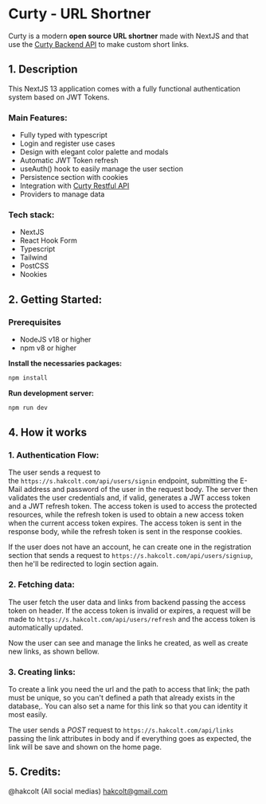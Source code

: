 # Curty - URL Shortner

Curty is a modern **open source URL shortner** made with NextJS and that use the [Curty Backend API](https://github.com/hakcolt/curty-backend) to make custom short links.

## 1. Description

This NextJS 13 application comes with a fully functional authentication system based on JWT Tokens.

### Main Features:

* Fully typed with typescript
* Login and register use cases
* Design with elegant color palette and modals
* Automatic JWT Token refresh
* useAuth() hook to easily manage the user section
* Persistence section with cookies
* Integration with [Curty Restful API](https://github.com/hakcolt/curty-backend)
* Providers to manage data

### Tech stack:

* NextJS
* React Hook Form
* Typescript
* Tailwind
* PostCSS
* Nookies

## 2. Getting Started:

### Prerequisites

* NodeJS v18 or higher
* npm v8 or higher

**Install the necessaries packages:**

```bash
npm install
```

**Run development server:**

```bash
npm run dev
```

## 4. How it works 

### 1. Authentication Flow:

The user sends a request to the `https://s.hakcolt.com/api/users/signin` endpoint, submitting the E-Mail address and password of the user in the request body. The server then validates the user credentials and, if valid, generates a JWT access token and a JWT refresh token. The access token is used to access the protected resources, while the refresh token is used to obtain a new access token when the current access token expires. The access token is sent in the response body, while the refresh token is sent in the response cookies.

If the user does not have an account, he can create one in the registration section that sends a request to `https://s.hakcolt.com/api/users/signiup`, then he'll be redirected to login section again.

### 2. Fetching data:

The user fetch the user data and links from backend passing the access token on header. If the access token is invalid or expires, a request will be made to `https://s.hakcolt.com/api/users/refresh` and the access token is automatically updated.

Now the user can see and manage the links he created, as well as create new links, as shown bellow.

### 3. Creating links:

To create a link you need the url and the path to access that link; the path must be unique, so you can't defined a path that already exists in the database,. You can also set a name for this link so that you can identity it most easily.

The user sends a *POST* request to `https://s.hakcolt.com/api/links` passing the link attributes in body and if everything goes as expected, the link will be save and shown on the home page.

## 5. Credits:

@hakcolt (All social medias)
hakcolt@gmail.com